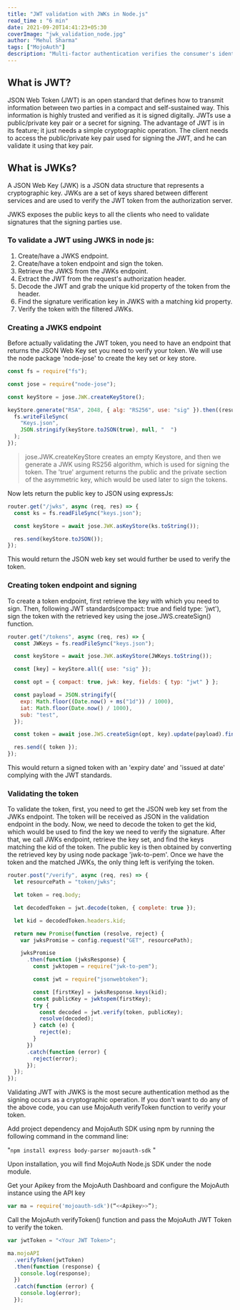 ```yaml
---
title: "JWT validation with JWKs in Node.js"
read_time : "6 min"
date: 2021-09-20T14:41:23+05:30
coverImage: "jwk_validation_node.jpg"
author: "Mehul Sharma"
tags: ["MojoAuth"]
description: "Multi-factor authentication verifies the consumer's identity in multiple steps using different methods. Hence, it provides another layer of security on top of the login credentials."
---
```


## What is JWT?

JSON Web Token (JWT) is an open standard that defines how to transmit information between two parties in a compact and self-sustained way. This information is highly trusted and verified as it is signed digitally. JWTs use a public/private key pair or a secret for signing. The advantage of JWT is in its feature; it just needs a simple cryptographic operation. The client needs to access the public/private key pair used for signing the JWT, and he can validate it using that key pair.

## What is JWKs?

​​A JSON Web Key (JWK) is a JSON data structure that represents a cryptographic key. JWKs are a set of keys shared between different services and are used to verify the JWT token from the authorization server.

JWKS exposes the public keys to all the clients who need to validate signatures that the signing parties use.

### To validate a JWT using JWKS in node js:

1. Create/have a JWKS endpoint.
2. Create/have a token endpoint and sign the token.
3. Retrieve the JWKS from the JWKs endpoint.
4. Extract the JWT from the request's authorization header.
5. Decode the JWT and grab the unique kid property of the token from the header.
6. Find the signature verification key in JWKS with a matching kid property.
7. Verify the token with the filtered JWKs.

### Creating a JWKS endpoint

Before actually validating the JWT token, you need to have an endpoint that returns the JSON Web Key set you need to verify your token. We will use the node package 'node-jose' to create the key set or key store.

```js
const fs = require("fs");

const jose = require("node-jose");

const keyStore = jose.JWK.createKeyStore();

keyStore.generate("RSA", 2048, { alg: "RS256", use: "sig" }).then((result) => {
  fs.writeFileSync(
    "Keys.json",
    JSON.stringify(keyStore.toJSON(true), null, "  ")
  );
});
```

> jose.JWK.createKeyStore creates an empty Keystore, and then we generate a JWK using RS256 algorithm, which is used for signing the token.
> The 'true' argument returns the public and the private section of the asymmetric key, which would be used later to sign the tokens.

Now lets return the public key to JSON using expressJs:

```js
router.get("/jwks", async (req, res) => {
  const ks = fs.readFileSync("keys.json");

  const keyStore = await jose.JWK.asKeyStore(ks.toString());

  res.send(keyStore.toJSON());
});
```

This would return the JSON web key set would further be used to verify the token.

### Creating token endpoint and signing

To create a token endpoint, first retrieve the key with which you need to sign. Then, following JWT standards(compact: true and field type: 'jwt'), sign the token with the retrieved key using the jose.JWS.createSign() function.

```js
router.get("/tokens", async (req, res) => {
  const JWKeys = fs.readFileSync("keys.json");

  const keyStore = await jose.JWK.asKeyStore(JWKeys.toString());

  const [key] = keyStore.all({ use: "sig" });

  const opt = { compact: true, jwk: key, fields: { typ: "jwt" } };

  const payload = JSON.stringify({
    exp: Math.floor((Date.now() + ms("1d")) / 1000),
    iat: Math.floor(Date.now() / 1000),
    sub: "test",
  });

  const token = await jose.JWS.createSign(opt, key).update(payload).final();

  res.send({ token });
});
```

This would return a signed token with an 'expiry date' and 'issued at date' complying with the JWT standards.

### Validating the token

To validate the token, first, you need to get the JSON web key set from the JWKs endpoint. The token will be received as JSON in the validation endpoint in the body. Now, we need to decode the token to get the kid, which would be used to find the key we need to verify the signature. After that, we call JWKs endpoint, retrieve the key set, and find the keys matching the kid of the token. The public key is then obtained by converting the retrieved key by using node package 'jwk-to-pem'. Once we have the token and the matched JWKs, the only thing left is verifying the token.

```js
router.post("/verify", async (req, res) => {
  let resourcePath = "token/jwks";

  let token = req.body;

  let decodedToken = jwt.decode(token, { complete: true });

  let kid = decodedToken.headers.kid;

  return new Promise(function (resolve, reject) {
    var jwksPromise = config.request("GET", resourcePath);

    jwksPromise
      .then(function (jwksResponse) {
        const jwktopem = require("jwk-to-pem");

        const jwt = require("jsonwebtoken");

        const [firstKey] = jwksResponse.keys(kid);
        const publicKey = jwktopem(firstKey);
        try {
          const decoded = jwt.verify(token, publicKey);
          resolve(decoded);
        } catch (e) {
          reject(e);
        }
      })
      .catch(function (error) {
        reject(error);
      });
  });
});
```

Validating JWT with JWKS is the most secure authentication method as the signing occurs as a cryptographic operation. If you don't want to do any of the above code, you can use MojoAuth verifyToken function to verify your token.

Add project dependency and MojoAuth SDK using npm by running the following command in the command line:

"`npm install express body-parser mojoauth-sdk` "

Upon installation, you will find MojoAuth Node.js SDK under the node module.

Get your Apikey from the MojoAuth Dashboard and configure the MojoAuth instance using the API key

```js
var ma = require('mojoauth-sdk')(“<<Apikey>>”);
```

Call the MojoAuth verifyToken() function and pass the MojoAuth JWT Token to verify the token.

```js
var jwtToken = "<Your JWT Token>";

ma.mojoAPI
  .verifyToken(jwtToken)
  .then(function (response) {
    console.log(response);
  })
  .catch(function (error) {
    console.log(error);
  });
```
